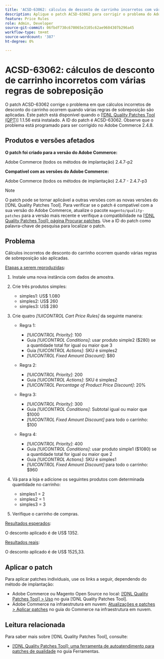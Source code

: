 ```yaml
---
title: 'ACSD-63062: cálculos de desconto de carrinho incorretos com várias regras de sobreposição'
description: Aplique o patch ACSD-63062 para corrigir o problema do Adobe Commerce em que cálculos incorretos de desconto do carrinho ocorrem quando várias regras de sobreposição são aplicadas.
feature: Price Rules
role: Admin, Developer
source-git-commit: 06fbdf730c670065e3105c62ae9604307b296a45
workflow-type: tm+mt
source-wordcount: '387'
ht-degree: 0%

---
```


# ACSD-63062: cálculos de desconto de carrinho incorretos com várias regras de sobreposição

O patch ACSD-63062 corrige o problema em que cálculos incorretos de desconto do carrinho ocorrem quando várias regras de sobreposição são aplicadas. Este patch está disponível quando o [[!DNL Quality Patches Tool (QPT)]](/help/tools/quality-patches-tool/quality-patches-tool-to-self-serve-quality-patches.md) 1.1.56 está instalado. A ID do patch é ACSD-63062. Observe que o problema está programado para ser corrigido no Adobe Commerce 2.4.8.

## Produtos e versões afetados

**O patch foi criado para a versão do Adobe Commerce:**

Adobe Commerce (todos os métodos de implantação) 2.4.7-p2

**Compatível com as versões do Adobe Commerce:**

Adobe Commerce (todos os métodos de implantação) 2.4.7 - 2.4.7-p3

>[!NOTE]
>
>O patch pode se tornar aplicável a outras versões com as novas versões do [!DNL Quality Patches Tool]. Para verificar se o patch é compatível com a sua versão do Adobe Commerce, atualize o pacote `magento/quality-patches` para a versão mais recente e verifique a compatibilidade na [[!DNL Quality Patches Tool]: página Procurar patches](https://experienceleague.adobe.com/tools/commerce-quality-patches/index.html). Use a ID do patch como palavra-chave de pesquisa para localizar o patch.

## Problema

Cálculos incorretos de desconto do carrinho ocorrem quando várias regras de sobreposição são aplicadas.

<u>Etapas a serem reproduzidas</u>:

1. Instale uma nova instância com dados de amostra.
1. Crie três produtos simples:

   * simples1: US$ 1.080
   * simples2: US$ 260
   * simples3: US$ 280

1. Crie quatro *[!UICONTROL Cart Price Rules]* da seguinte maneira:

   * Regra 1:

      * *[!UICONTROL Priority]*: 100
      * Guia *[!UICONTROL Conditions]*: usar produto simple2 ($280) se a quantidade total for igual ou maior que 3
      * Guia *[!UICONTROL Actions]*: SKU é simples2
      * *[!UICONTROL Fixed Amount Discount]*: $80

   * Regra 2:

      * *[!UICONTROL Priority]*: 200
      * Guia *[!UICONTROL Actions]*: SKU é simples2
      * *[!UICONTROL Percentage of Product Price Discount]*: 20%

   * Regra 3:

      * *[!UICONTROL Priority]*: 300
      * Guia *[!UICONTROL Conditions]*: Subtotal igual ou maior que $1000
      * *[!UICONTROL Fixed Amount Discount]* para todo o carrinho: $100

   * Regra 4:

      * *[!UICONTROL Priority]*: 400
      * Guia *[!UICONTROL Conditions]*: usar produto simple1 ($1080) se a quantidade total for igual ou maior que 2
      * Guia *[!UICONTROL Actions]*: SKU é simples1
      * *[!UICONTROL Fixed Amount Discount]* para todo o carrinho: $960

1. Vá para a loja e adicione os seguintes produtos com determinada quantidade no carrinho:

   * simples1 = 2
   * simples2 = 1
   * simples3 = 3

1. Verifique o carrinho de compras.

<u>Resultados esperados</u>:

O desconto aplicado é de US$ 1352.

<u>Resultados reais</u>:

O desconto aplicado é de US$ 1525,33.

## Aplicar o patch

Para aplicar patches individuais, use os links a seguir, dependendo do método de implantação:

* Adobe Commerce ou Magento Open Source no local: [[!DNL Quality Patches Tool] > Uso](/help/tools/quality-patches-tool/usage.md) no guia [!DNL Quality Patches Tool].
* Adobe Commerce na infraestrutura em nuvem: [Atualizações e patches > Aplicar patches](https://experienceleague.adobe.com/docs/commerce-cloud-service/user-guide/develop/upgrade/apply-patches.html) no guia do Commerce na infraestrutura em nuvem.


## Leitura relacionada

Para saber mais sobre [!DNL Quality Patches Tool], consulte:

* [[!DNL Quality Patches Tool]: uma ferramenta de autoatendimento para patches de qualidade](/help/tools/quality-patches-tool/quality-patches-tool-to-self-serve-quality-patches.md) no guia Ferramentas.
